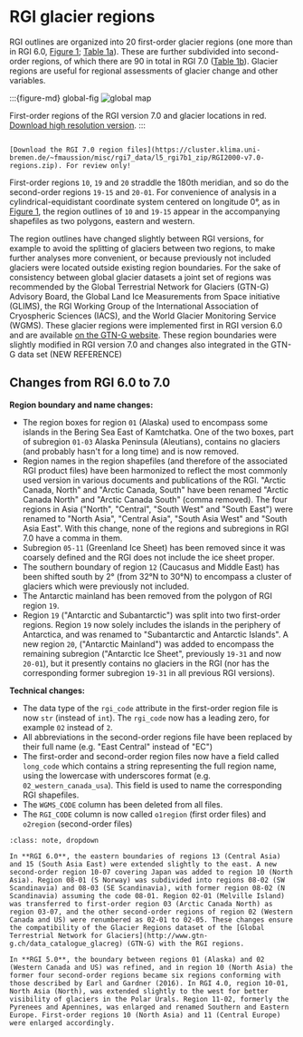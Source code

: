 # RGI glacier regions

RGI outlines are organized into 20 first-order glacier regions (one more than in RGI 6.0, [Figure 1](global-fig); [Table 1a](o1-regions-table)). These are further subdivided into second-order regions, of which there are 90 in total in RGI 7.0 ([Table 1b](o2-regions-table)). Glacier regions are useful for regional assessments of glacier change and other variables.

:::{figure-md} global-fig
<img src="https://cluster.klima.uni-bremen.de/~fmaussion/misc/rgi7_data/l3_rgi7a_plots/global_map_small.jpeg" alt="global map" class="bg-primary mb-1">

First-order regions of the RGI version 7.0 and glacier locations in red. [Download high resolution version](https://cluster.klima.uni-bremen.de/~fmaussion/misc/rgi7_data/l3_rgi7a_plots/global_map.png).
:::

```{admonition} Data download

[Download the RGI 7.0 region files](https://cluster.klima.uni-bremen.de/~fmaussion/misc/rgi7_data/l5_rgi7b1_zip/RGI2000-v7.0-regions.zip). For review only!
```

First-order regions `10`, `19` and `20` straddle the 180th meridian, and so do the second-order regions `19-15` and `20-01`. For convenience of analysis in a cylindrical-equidistant coordinate system centered on longitude 0°, as in [Figure 1](global-fig), the region outlines of `10` and `19-15` appear in the accompanying shapefiles as two polygons, eastern and western. 

The region outlines have changed slightly between RGI versions, for example to avoid the splitting of glaciers between two regions, to make further analyses more convenient, or because previously not included glaciers were located outside existing region boundaries. For the sake of consistency between global glacier datasets a joint set of regions was recommended by the Global Terrestrial Network for Glaciers (GTN-G) Advisory Board, the Global Land Ice Measurements from Space initiative (GLIMS), the RGI Working Group of the International Association of Cryospheric Sciences (IACS), and the World Glacier Monitoring Service (WGMS). These glacier regions were implemented first in RGI version 6.0 and are available [on the GTN-G website](https://www.gtn-g.ch/data_catalogue_glacreg). These region boundaries were slightly modified in RGI version 7.0 and changes also integrated in the GTN-G data set (NEW REFERENCE)


## Changes from RGI 6.0 to 7.0

**Region boundary and name changes:**

- The region boxes for region `01` (Alaska) used to encompass some islands in the Bering Sea East of Kamtchatka. One of the two boxes, part of subregion `01-03` Alaska Peninsula (Aleutians), contains no glaciers (and probably hasn't for a long time) and is now removed.
- Region names in the region shapefiles (and therefore of the associated RGI product files) have been harmonized to reflect the most commonly used version in various documents and publications of the RGI. "Arctic Canada, North" and "Arctic Canada, South" have been renamed "Arctic Canada North" and "Arctic Canada South" (comma removed). The four regions in Asia ("North", "Central", "South West" and "South East") were renamed to "North Asia", "Central Asia", "South Asia West" and "South Asia East". With this change, none of the regions and subregions in RGI 7.0 have a comma in them.
- Subregion `05-11` (Greenland Ice Sheet) has been removed since it was coarsely defined and the RGI does not include the ice sheet proper.
- The southern boundary of region `12` (Caucasus and Middle East) has been shifted south by 2° (from 32°N to 30°N) to encompass a cluster of glaciers which were previously not included.
- The Antarctic mainland has been removed from the polygon of RGI region `19`. 
- Region `19` ("Antarctic and Subantarctic") was split into two first-order regions. Region `19` now solely includes the islands in the periphery of Antarctica, and was renamed to "Subantarctic and Antarctic Islands". A new region `20`, ("Antarctic Mainland") was added to encompass the remaining subregion ("Antarctic Ice Sheet", previously `19-31` and now `20-01`), but it presently contains no glaciers in the RGI (nor has the corresponding former subregion `19-31` in all previous RGI versions).

**Technical changes:**

- The data type of the `rgi_code` attribute in the first-order region file is now `str` (instead of `int`). The `rgi_code` now has a leading zero, for example `02` instead of `2`.
- All abbreviations in the second-order regions file have been replaced by their full name (e.g. "East Central" instead of "EC")
- The first-order and second-order region files now have a field called `long_code` which contains a string representing the full region name, using the lowercase with underscores format (e.g. `02_western_canada_usa`). This field is used to name the corresponding RGI shapefiles.
- The `WGMS_CODE` column has been deleted from all files.
- The `RGI_CODE` column is now called `o1region` (first order files) and `o2region` (second-order files)


```{admonition} Additional details: RGI regions version history
:class: note, dropdown

In **RGI 6.0**, the eastern boundaries of regions 13 (Central Asia) and 15 (South Asia East) were extended slightly to the east. A new second-order region 10-07 covering Japan was added to region 10 (North Asia). Region 08-01 (S Norway) was subdivided into regions 08-02 (SW Scandinavia) and 08-03 (SE Scandinavia), with former region 08-02 (N Scandinavia) assuming the code 08-01. Region 02-01 (Melville Island) was transferred to first-order region 03 (Arctic Canada North) as region 03-07, and the other second-order regions of region 02 (Western Canada and US) were renumbered as 02-01 to 02-05. These changes ensure the compatibility of the Glacier Regions dataset of the [Global Terrestrial Network for Glaciers](http://www.gtn-g.ch/data_catalogue_glacreg) (GTN-G) with the RGI regions.

In **RGI 5.0**, the boundary between regions 01 (Alaska) and 02 (Western Canada and US) was refined, and in region 10 (North Asia) the former four second-order regions became six regions conforming with those described by Earl and Gardner (2016). In RGI 4.0, region 10-01, North Asia (North), was extended slightly to the west for better visibility of glaciers in the Polar Urals. Region 11-02, formerly the Pyrenees and Apennines, was enlarged and renamed Southern and Eastern Europe. First-order regions 10 (North Asia) and 11 (Central Europe) were enlarged accordingly.
```
